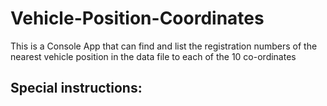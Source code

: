 # Vehicle-Position-Coordinates
This is a Console App that can find and list the registration numbers of the nearest vehicle position in the data file to each of the 10 co-ordinates

Special instructions:
----------------------
